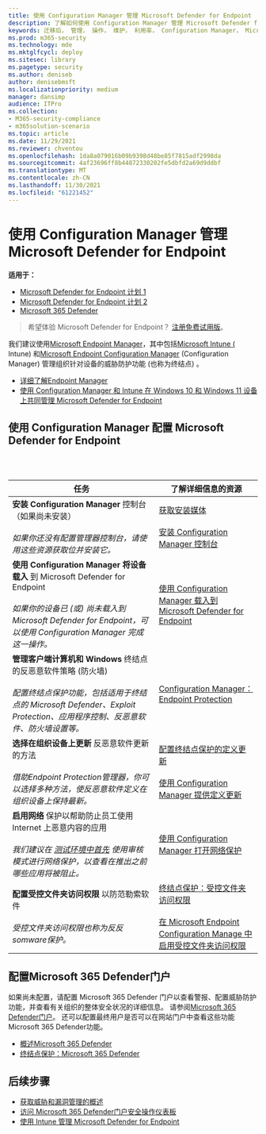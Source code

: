 ```yaml
---
title: 使用 Configuration Manager 管理 Microsoft Defender for Endpoint
description: 了解如何使用 Configuration Manager 管理 Microsoft Defender for Endpoint
keywords: 迁移后， 管理， 操作， 维护， 利用率， Configuration Manager， Microsoft Defender for Endpoint， edr
ms.prod: m365-security
ms.technology: mde
ms.mktglfcycl: deploy
ms.sitesec: library
ms.pagetype: security
ms.author: deniseb
author: denisebmsft
ms.localizationpriority: medium
manager: dansimp
audience: ITPro
ms.collection:
- M365-security-compliance
- m365solution-scenario
ms.topic: article
ms.date: 11/29/2021
ms.reviewer: chventou
ms.openlocfilehash: 1da8a079016b09b9398d48be85f7815adf2998da
ms.sourcegitcommit: 4af23696ff8b44872330202fe5dbfd2a69d9ddbf
ms.translationtype: MT
ms.contentlocale: zh-CN
ms.lasthandoff: 11/30/2021
ms.locfileid: "61221452"
---
```

# <a name="manage-microsoft-defender-for-endpoint-with-configuration-manager"></a>使用 Configuration Manager 管理 Microsoft Defender for Endpoint

**适用于：**
- [Microsoft Defender for Endpoint 计划 1](https://go.microsoft.com/fwlink/?linkid=2154037)
- [Microsoft Defender for Endpoint 计划 2](https://go.microsoft.com/fwlink/?linkid=2154037)
- [Microsoft 365 Defender](https://go.microsoft.com/fwlink/?linkid=2118804)

> 希望体验 Microsoft Defender for Endpoint？ [注册免费试用版](https://signup.microsoft.com/create-account/signup?products=7f379fee-c4f9-4278-b0a1-e4c8c2fcdf7e&ru=https://aka.ms/MDEp2OpenTrial?ocid=docs-wdatp-exposedapis-abovefoldlink)。


我们建议使用[Microsoft Endpoint Manager](/mem)，其中包括[Microsoft Intune (](/mem/intune/fundamentals/what-is-intune) Intune) 和[Microsoft Endpoint Configuration Manager](/mem/configmgr/core/understand/introduction) (Configuration Manager) 管理组织针对设备的威胁防护功能 (也称为终结点) 。

- [详细了解Endpoint Manager](/mem/endpoint-manager-overview)
- [使用 Configuration Manager 和 Intune 在 Windows 10 和 Windows 11 设备上共同管理 Microsoft Defender for Endpoint](manage-mde-post-migration-intune.md)

## <a name="configure-microsoft-defender-for-endpoint-with-configuration-manager"></a>使用 Configuration Manager 配置 Microsoft Defender for Endpoint

<br/><br/>

|任务|了解详细信息的资源|
|---|---|
|**安装 Configuration Manager** 控制台（如果尚未安装） <br/><br/> *如果你还没有配置管理器控制台，请使用这些资源获取位并安装它。*|[获取安装媒体](/mem/configmgr/core/servers/deploy/install/get-install-media) <br/><br/> [安装 Configuration Manager 控制台](/mem/configmgr/core/servers/deploy/install/install-consoles)|
|**使用 Configuration Manager 将设备载入** 到 Microsoft Defender for Endpoint <br/><br/> *如果你的设备已 (或) 尚未载入到 Microsoft Defender for Endpoint，可以使用 Configuration Manager 完成这一操作。*|[使用 Configuration Manager 载入到 Microsoft Defender for Endpoint](/mem/configmgr/protect/deploy-use/defender-advanced-threat-protection#about-onboarding-to-atp-with-configuration-manager)|
|**管理客户端计算机和 Windows** 终结点的反恶意软件策略 (防火墙)  <br/><br/> *配置终结点保护功能，包括适用于终结点的 Microsoft Defender、Exploit Protection、应用程序控制、反恶意软件、防火墙设置等。*|[Configuration Manager：Endpoint Protection](/mem/configmgr/protect/deploy-use/endpoint-protection)|
|**选择在组织设备上更新** 反恶意软件更新的方法 <br/><br/> *借助Endpoint Protection管理器，你可以选择多种方法，使反恶意软件定义在组织设备上保持最新。*|[配置终结点保护的定义更新](/mem/configmgr/protect/deploy-use/endpoint-definition-updates) <br/><br/> [使用 Configuration Manager 提供定义更新](/mem/configmgr/protect/deploy-use/endpoint-definitions-configmgr)|
|**启用网络** 保护以帮助防止员工使用 Internet 上恶意内容的应用 <br/><br/> *我们建议在 [测试环境中首先](/microsoft-365/security/defender-endpoint/evaluate-network-protection) 使用审核模式进行网络保护，以查看在推出之前哪些应用将被阻止。*|[使用 Configuration Manager 打开网络保护](/microsoft-365/security/defender-endpoint/enable-network-protection#microsoft-endpoint-configuration-manager)|
|**配置受控文件夹访问权限** 以防范勒索软件 <br/><br/> *受控文件夹访问权限也称为反反somware保护。*|[终结点保护：受控文件夹访问权限](/mem/intune/protect/endpoint-protection-windows-10#controlled-folder-access) <br/><br/> [在 Microsoft Endpoint Configuration Manage 中启用受控文件夹访问权限](/microsoft-365/security/defender-endpoint/enable-controlled-folders#microsoft-endpoint-configuration-manager)|

## <a name="configure-your-microsoft-365-defender-portal"></a>配置Microsoft 365 Defender门户

如果尚未配置，请配置 Microsoft 365 Defender 门户以查看警报、配置威胁防护功能，并查看有关组织的整体安全状况的详细信息。 请参阅[Microsoft 365 Defender门户](microsoft-defender-security-center.md)。 还可以配置最终用户是否可以在网站门户中查看这些功能Microsoft 365 Defender功能。

- [概述Microsoft 365 Defender](/microsoft-365/security/defender-endpoint/use)
- [终结点保护：Microsoft 365 Defender](/mem/intune/protect/endpoint-protection-windows-10#microsoft-defender-security-center)

## <a name="next-steps"></a>后续步骤

- [获取威胁和漏洞管理的概述](/microsoft-365/security/defender-endpoint/next-gen-threat-and-vuln-mgt)
- [访问 Microsoft 365 Defender门户安全操作仪表板](/microsoft-365/security/defender-endpoint/security-operations-dashboard)
- [使用 Intune 管理 Microsoft Defender for Endpoint](manage-mde-post-migration-intune.md)
